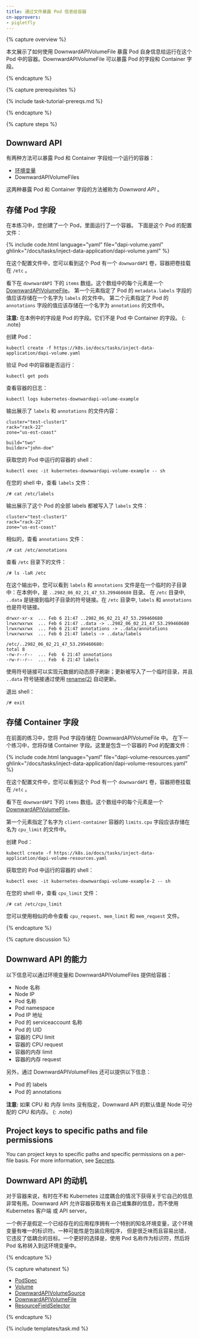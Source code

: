 ```yaml
---
title: 通过文件暴露 Pod 信息给容器
cn-approvers:
- pigletfly
---
```

<!--
---
title: Expose Pod Information to Containers Through Files
---
-->

{% capture overview %}

<!--
This page shows how a Pod can use a DownwardAPIVolumeFile to expose information
about itself to Containers running in the Pod. A DownwardAPIVolumeFile can expose
Pod fields and Container fields.
-->
本文展示了如何使用 DownwardAPIVolumeFile 暴露 Pod 自身信息给运行在这个 Pod 中的容器。DownwardAPIVolumeFile 可以暴露 Pod 的字段和 Container 字段。

{% endcapture %}


{% capture prerequisites %}

{% include task-tutorial-prereqs.md %}

{% endcapture %}

{% capture steps %}

<!--
## The Downward API

There are two ways to expose Pod and Container fields to a running Container:

* [Environment variables](/docs/tasks/configure-pod-container/environment-variable-expose-pod-information/)
* DownwardAPIVolumeFiles

Together, these two ways of exposing Pod and Container fields are called the
*Downward API*.
-->
## Downward API

有两种方法可以暴露 Pod 和 Container 字段给一个运行的容器：

* [环境变量](/docs/tasks/configure-pod-container/environment-variable-expose-pod-information/)
* DownwardAPIVolumeFiles

这两种暴露 Pod 和 Container 字段的方法被称为 *Downward API* 。

<!--
## Store Pod fields

In this exercise, you create a Pod that has one Container.
Here is the configuration file for the Pod:
-->
## 存储 Pod 字段

在本练习中，您创建了一个 Pod，里面运行了一个容器。
下面是这个 Pod 的配置文件：

{% include code.html language="yaml" file="dapi-volume.yaml" ghlink="/docs/tasks/inject-data-application/dapi-volume.yaml" %}

<!--
In the configuration file, you can see that the Pod has a `downwardAPI` Volume,
and the Container mounts the Volume at `/etc`.
-->
在这个配置文件中，您可以看到这个 Pod 有一个 `downwardAPI` 卷，容器把卷挂载在 `/etc` 。

<!--
Look at the `items` array under `downwardAPI`. Each element of the array is a
[DownwardAPIVolumeFile](/docs/resources-reference/{{page.version}}/#downwardapivolumefile-v1-core).
The first element specifies that the value of the Pod's
`metadata.labels` field should be stored in a file named `labels`.
The second element specifies that the value of the Pod's `annotations`
field should be stored in a file named `annotations`.
-->
看下在 `downwardAPI` 下的 `items` 数组。这个数组中的每个元素是一个 [DownwardAPIVolumeFile](/docs/resources-reference/{{page.version}}/#downwardapivolumefile-v1-core)。
第一个元素指定了 Pod 的 `metadata.labels` 字段的值应该存储在一个名字为 `labels` 的文件中。
第二个元素指定了 Pod 的 `annotations` 字段的值应该存储在一个名字为 `annotations` 的文件中。

<!--
**Note:** The fields in this example are Pod fields. They are not
fields of the Container in the Pod.
-->
**注意:**  在本例中的字段是 Pod 的字段。它们不是 Pod 中 Container 的字段。
{: .note}

<!--
Create the Pod:
-->
创建 Pod：

```shell
kubectl create -f https://k8s.io/docs/tasks/inject-data-application/dapi-volume.yaml
```

<!--
Verify that Container in the Pod is running:
-->
验证 Pod 中的容器是否运行：

```shell
kubectl get pods
```

<!--
View the Container's logs:
-->
查看容器的日志：

```shell
kubectl logs kubernetes-downwardapi-volume-example
```

<!--
The output shows the contents of the `labels` file and the `annotations` file:
-->
输出展示了 `labels` 和 `annotations` 的文件内容：

```shell
cluster="test-cluster1"
rack="rack-22"
zone="us-est-coast"

build="two"
builder="john-doe"
```

<!--
Get a shell into the Container that is running in your Pod:
-->
获取您的 Pod 中运行的容器的 shell：

```
kubectl exec -it kubernetes-downwardapi-volume-example -- sh
```

<!--
In your shell, view the `labels` file:
-->
在您的 shell 中，查看 `labels` 文件：

```shell
/# cat /etc/labels
```

<!--
The output shows that all of the Pod's labels have been written
to the `labels` file:
-->
输出展示了这个 Pod 的全部 labels 都被写入了  `labels` 文件：

```shell
cluster="test-cluster1"
rack="rack-22"
zone="us-est-coast"
```

<!--
Similarly, view the `annotations` file:
-->
相似的，查看 `annotations` 文件：

```shell
/# cat /etc/annotations
```

<!--
View the files in the `/etc` directory:
-->
查看 `/etc` 目录下的文件：

```shell
/# ls -laR /etc
```

<!--
In the output, you can see that the `labels` and `annotations` files
are in a temporary subdirectory: in this example,
`..2982_06_02_21_47_53.299460680`. In the `/etc` directory, `..data` is
a symbolic link to the temporary subdirectory. Also in  the `/etc` directory,
`labels` and `annotations` are symbolic links.
-->
在这个输出中，您可以看到 `labels` 和 `annotations` 文件是在一个临时的子目录中：在本例中，是 `..2982_06_02_21_47_53.299460680` 目录。
在 `/etc` 目录中, `..data` 是链接到临时子目录的符号链接。在 `/etc` 目录中, `labels` 和 `annotations` 也是符号链接。


```
drwxr-xr-x  ... Feb 6 21:47 ..2982_06_02_21_47_53.299460680
lrwxrwxrwx  ... Feb 6 21:47 ..data -> ..2982_06_02_21_47_53.299460680
lrwxrwxrwx  ... Feb 6 21:47 annotations -> ..data/annotations
lrwxrwxrwx  ... Feb 6 21:47 labels -> ..data/labels

/etc/..2982_06_02_21_47_53.299460680:
total 8
-rw-r--r--  ... Feb  6 21:47 annotations
-rw-r--r--  ... Feb  6 21:47 labels
```

<!--
Using symbolic links enables dynamic atomic refresh of the metadata; updates are
written to a new temporary directory, and the `..data` symlink is updated
atomically using
[rename(2)](http://man7.org/linux/man-pages/man2/rename.2.html).
-->
使用符号链接可以实现元数据的动态原子刷新；更新被写入了一个临时目录，并且 `..data` 符号链接通过使用 [rename(2)](http://man7.org/linux/man-pages/man2/rename.2.html) 自动更新。

<!--
Exit the shell:
-->
退出 shell：

```shell
/# exit
```

<!--
## Store Container fields

The preceding exercise, you stored Pod fields in a DownwardAPIVolumeFile.
In this next exercise, you store Container fields. Here is the configuration
file for a Pod that has one Container:
-->
## 存储 Container 字段

在前面的练习中，您将 Pod 字段存储在 DownwardAPIVolumeFile 中。
在下一个练习中，您将存储 Container 字段。这里是包含一个容器的 Pod 的配置文件：

{% include code.html language="yaml" file="dapi-volume-resources.yaml" ghlink="/docs/tasks/inject-data-application/dapi-volume-resources.yaml" %}

<!--
In the configuration file, you can see that the Pod has a `downwardAPI` Volume,
and the Container mounts the Volume at `/etc`.
-->
在这个配置文件中，您可以看到这个 Pod 有一个 `downwardAPI` 卷，容器把卷挂载在 `/etc` 。

<!--
Look at the `items` array under `downwardAPI`. Each element of the array is a
DownwardAPIVolumeFile.

The first element specifies that in the Container named `client-container`,
the value of the `limits.cpu` field
should be stored in a file named `cpu_limit`.
-->
看下在 `downwardAPI` 下的 `items` 数组。这个数组中的每个元素是一个 [DownwardAPIVolumeFile](/docs/resources-reference/{{page.version}}/#downwardapivolumefile-v1-core)。

第一个元素指定了名字为 `client-container` 容器的 `limits.cpu` 字段应该存储在名为 `cpu_limit` 的文件中。

<!--
Create the Pod:
-->
创建 Pod：

```shell
kubectl create -f https://k8s.io/docs/tasks/inject-data-application/dapi-volume-resources.yaml
```

<!--
Get a shell into the Container that is running in your Pod:
-->
获取您的 Pod 中运行的容器的 shell：

```
kubectl exec -it kubernetes-downwardapi-volume-example-2 -- sh
```

<!--
In your shell, view the `cpu_limit` file:
-->
在您的 shell 中，查看 `cpu_limit` 文件：

```shell
/# cat /etc/cpu_limit
```
<!--
You can use similar commands to view the `cpu_request`, `mem_limit` and
`mem_request` files.
-->
您可以使用相似的命令查看 `cpu_request`、`mem_limit` 和 `mem_request` 文件。

{% endcapture %}

{% capture discussion %}

<!--
## Capabilities of the Downward API
-->
## Downward API 的能力

<!--
The following information is available to Containers through environment
variables and DownwardAPIVolumeFiles:
-->
以下信息可以通过环境变量和 DownwardAPIVolumeFiles 提供给容器：

<!--
* The Node’s name
* The Node's IP
* The Pod’s name
* The Pod’s namespace
* The Pod’s IP address
* The Pod’s service account name
* The Pod’s UID
* A Container’s CPU limit
* A Container’s CPU request
* A Container’s memory limit
* A Container’s memory request
-->
* Node 名称
* Node IP
* Pod 名称
* Pod namespace
* Pod IP 地址
* Pod 的 serviceaccount 名称
* Pod 的 UID
* 容器的 CPU limit
* 容器的 CPU request
* 容器的内存 limit
* 容器的内存 request

<!--
In addition, the following information is available through
DownwardAPIVolumeFiles.
-->
另外，通过 DownwardAPIVolumeFiles 还可以提供以下信息：

<!--
* The Pod's labels
* The Pod's annotations
-->
* Pod 的 labels
* Pod 的 annotations

<!--
**Note:** If CPU and memory limits are not specified for a Container, the
Downward API defaults to the node allocatable value for CPU and memory.
{: .note}
-->
**注意:** 如果 CPU 和 内存 limits 没有指定，Downward API 的默认值是 Node 可分配的 CPU 和内存。
{: .note}

## Project keys to specific paths and file permissions

You can project keys to specific paths and specific permissions on a per-file
basis. For more information, see
[Secrets](/docs/concepts/configuration/secret/).

<!--
## Motivation for the Downward API
-->
## Downward API 的动机

<!--
It is sometimes useful for a Container to have information about itself, without
being overly coupled to Kubernetes. The Downward API allows containers to consume
information about themselves or the cluster without using the Kubernetes client
or API server.
-->
对于容器来说，有时在不和 Kubernetes 过度耦合的情况下获得关于它自己的信息非常有用。Downward API 允许容器获取有关自己或集群的信息，而不使用 Kubernetes 客户端
或 API server。

<!--
An example is an existing application that assumes a particular well-known
environment variable holds a unique identifier. One possibility is to wrap the
application, but that is tedious and error prone, and it violates the goal of low
coupling. A better option would be to use the Pod's name as an identifier, and
inject the Pod's name into the well-known environment variable.
-->
一个例子是假定一个已经存在的应用程序拥有一个特别的知名环境变量，这个环境变量有唯一的标识符。一种可能性是包装应用程序，
但是很乏味而且容易出错，它违反了低耦合的目标。一个更好的选择是，使用 Pod 名称作为标识符，然后将 Pod 名称转入到这环境变量中。



{% endcapture %}


{% capture whatsnext %}

* [PodSpec](/docs/resources-reference/{{page.version}}/#podspec-v1-core)
* [Volume](/docs/resources-reference/{{page.version}}/#volume-v1-core)
* [DownwardAPIVolumeSource](/docs/resources-reference/{{page.version}}/#downwardapivolumesource-v1-core)
* [DownwardAPIVolumeFile](/docs/resources-reference/{{page.version}}/#downwardapivolumefile-v1-core)
* [ResourceFieldSelector](/docs/resources-reference/{{page.version}}/#resourcefieldselector-v1-core)

{% endcapture %}

{% include templates/task.md %}

